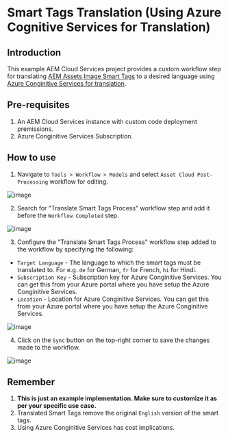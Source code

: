 # Smart Tags Translation (Using Azure Cognitive Services for Translation)

## Introduction
This example AEM Cloud Services  project provides a custom workflow step for translating [AEM Assets Image Smart Tags](https://experienceleague.adobe.com/docs/experience-manager-learn/assets/metadata/image-smart-tags.html?lang=en) to a desired language using [Azure Conginitive Services for translation](https://azure.microsoft.com/en-us/products/cognitive-services/translator/#features).

## Pre-requisites
1. An AEM Cloud Services instance with custom code deployment premissions.
2. Azure Conginitive Services Subscription.

## How to use
1. Navigate to `Tools > Workflow > Models` and select `Asset Cloud Post-Processing` workflow for editing.

![image](https://user-images.githubusercontent.com/1191451/192443378-3c2a9761-ab9b-4b97-a6f4-d5f4032deb0d.png)

2. Search for "Translate Smart Tags Process" workflow step and add it before the `Workflow Completed` step.

![image](https://user-images.githubusercontent.com/1191451/192443771-60be69c0-4ad1-4daa-9c98-80b09e676c9f.png)

3. Configure the "Translate Smart Tags Process" workflow step added to the workflow by specifying the following:
  * `Target Language` - The language to which the smart tags must be translated to. For e.g. `de` for German, `fr` for French, `hi` for Hindi. 
  * `Subscription Key` - Subscription key for Azure Conginitive Services. You can get this from your Azure portal where you have setup the Azure Conginitive Services.
  * `Location` - Location for Azure Conginitive Services. You can get this from your Azure portal where you have setup the Azure Conginitive Services.

![image](https://user-images.githubusercontent.com/1191451/192443905-e2efd573-76da-44f9-ab4f-7381127be37f.png)

4. Click on the `Sync` button on the top-right corner to save the changes made to the workflow.

![image](https://user-images.githubusercontent.com/1191451/192444563-b1e1b75e-1e0e-480f-a5e0-02d1e8408191.png)

## Remember
1. **This is just an example implementation. Make sure to customize it as per your specific use case.** 
2. Translated Smart Tags remove the original `English` version of the smart tags.
3. Using Azure Conginitive Services has cost implications.
